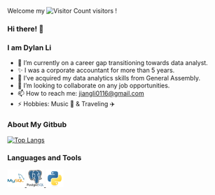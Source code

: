 Welcome my ![Visitor Count](https://profile-counter.glitch.me/DylanJLi/count.svg) visitors !


### Hi there!  👋
### I am Dylan Li

- 🔭 I’m currently on a career gap transitioning towards data analyst.
- ✨ I was a corporate accountant for more than 5 years.
- 🌱 I’ve acquired my data analytics skills from General Assembly.
- 👯 I’m looking to collaborate on any job opportunities.
- 📫 How to reach me: jiangli0116@gmail.com
- ⚡ Hobbies: Music :musical_note: & Traveling :airplane:


### About My Gitbub

[![Top Langs](https://github-readme-stats.vercel.app/api/top-langs/?username=DylanJLi)](https://github.com/DylanJLi/github-readme-stats)


### Languages and Tools
<p align="left"> <a href="https://www.mysql.com/" target="_blank" rel="noreferrer"> <img src="https://raw.githubusercontent.com/devicons/devicon/master/icons/mysql/mysql-original-wordmark.svg" alt="mysql" width="40" height="40"/> </a> <a href="https://www.postgresql.org" target="_blank" rel="noreferrer"> <img src="https://raw.githubusercontent.com/devicons/devicon/master/icons/postgresql/postgresql-original-wordmark.svg" alt="postgresql" width="40" height="40"/> </a> <a href="https://www.python.org" target="_blank" rel="noreferrer"> <img src="https://raw.githubusercontent.com/devicons/devicon/master/icons/python/python-original.svg" alt="python" width="40" height="40"/> </a> </p>


<!--
**DylanJLi/DylanJLi** is a ✨ _special_ ✨ repository because its `README.md` (this file) appears on your GitHub profile.

Here are some ideas to get you started:

- 🔭 I’m currently working on ...
- 🌱 I’m currently learning ...
- 👯 I’m looking to collaborate on ...
- 🤔 I’m looking for help with ...
- 💬 Ask me about ...
- 📫 How to reach me: ...
- 😄 Pronouns: ...
- ⚡ Fun fact: ...
-->
